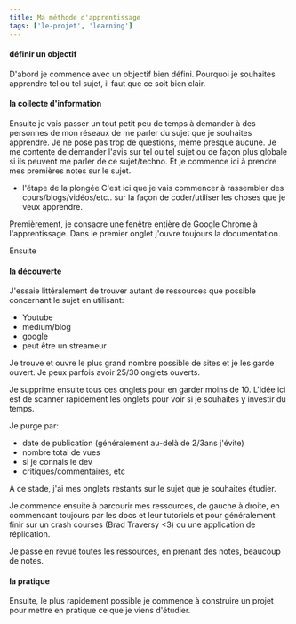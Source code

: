 ```yaml
---
title: Ma méthode d'apprentissage
tags: ['le-projet', 'learning']
---
```


#### définir un objectif

D'abord je commence avec un objectif bien défini. Pourquoi je souhaites apprendre tel ou tel sujet, il faut que ce soit bien clair.

#### la collecte d'information
Ensuite je vais passer un tout petit peu de temps à demander à des personnes de mon réseaux de me parler du sujet que je souhaites apprendre. Je ne pose pas trop de questions, même presque aucune. Je me contente de demander l'avis sur tel ou tel sujet ou de façon plus globale si ils peuvent me parler de ce sujet/techno. Et je commence ici à prendre mes premières notes sur le sujet. 

- l'étape de la plongée
C'est ici que je vais commencer à rassembler des cours/blogs/vidéos/etc.. sur la façon de coder/utiliser les choses que je veux apprendre.

Premièrement, je consacre une fenêtre entière de Google Chrome à l'apprentissage. Dans le premier onglet j'ouvre toujours la documentation.

Ensuite 

#### la découverte 
J'essaie littéralement de trouver autant de ressources que possible concernant le sujet en utilisant:
- Youtube
- medium/blog
- google
- peut être un streameur

Je trouve et ouvre le plus grand nombre possible de sites et je les garde ouvert. Je peux parfois avoir 25/30 onglets ouverts.

Je supprime ensuite tous ces onglets pour en garder moins de 10. L'idée ici est de scanner rapidement les onglets pour voir si je souhaites y investir du temps.

Je purge par:
- date de publication (généralement au-delà de 2/3ans j'évite)
- nombre total de vues
- si je connais le dev
- critiques/commentaires, etc

A ce stade, j'ai mes onglets restants sur le sujet que je souhaites étudier.

Je commence ensuite à parcourir mes ressources, de gauche à droite, en commencant toujours par les docs et leur tutoriels et pour généralement finir sur un crash courses (Brad Traversy <3) ou une application de réplication.

Je passe en revue toutes les ressources, en prenant des notes, beaucoup de notes.

#### la pratique 
Ensuite, le plus rapidement possible je commence à construire un projet pour mettre en pratique ce que je viens d'étudier. 